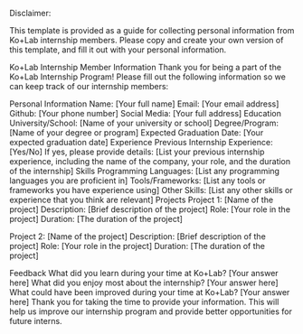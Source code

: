 Disclaimer:

This template is provided as a guide for collecting personal information from Ko+Lab internship members. Please copy and create your own version of this template, and fill it out with your personal information.

Ko+Lab Internship Member Information
Thank you for being a part of the Ko+Lab Internship Program! Please fill out the following information so we can keep track of our internship members:

Personal Information
Name: [Your full name]
Email: [Your email address]
Github: [Your phone number]
Social Media: [Your full address]
Education
University/School: [Name of your university or school]
Degree/Program: [Name of your degree or program]
Expected Graduation Date: [Your expected graduation date]
Experience
Previous Internship Experience: [Yes/No]
If yes, please provide details: [List your previous internship experience, including the name of the company, your role, and the duration of the internship]
Skills
Programming Languages: [List any programming languages you are proficient in]
Tools/Frameworks: [List any tools or frameworks you have experience using]
Other Skills: [List any other skills or experience that you think are relevant]
Projects
Project 1: [Name of the project]
Description: [Brief description of the project]
Role: [Your role in the project]
Duration: [The duration of the project]

Project 2: [Name of the project]
Description: [Brief description of the project]
Role: [Your role in the project]
Duration: [The duration of the project]

Feedback
What did you learn during your time at Ko+Lab?
[Your answer here]
What did you enjoy most about the internship?
[Your answer here]
What could have been improved during your time at Ko+Lab?
[Your answer here]
Thank you for taking the time to provide your information. This will help us improve our internship program and provide better opportunities for future interns.